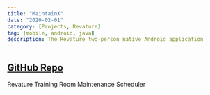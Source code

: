 ```yaml
---
title: "MaintainX"
date: "2020-02-01"
category: [Projects, Revature]
tag: [mobile, android, java]
description: The Revature two-person native Android application
---
```


## [GitHub Repo](https://github.com/DBerry07/Revature_TrainingRoomMaintenanceScheduler)

Revature Training Room Maintenance Scheduler